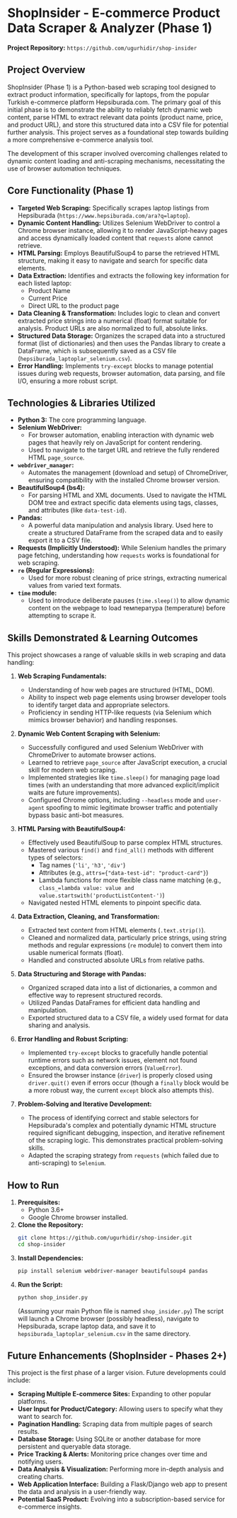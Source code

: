 # ShopInsider - E-commerce Product Data Scraper & Analyzer (Phase 1)

**Project Repository:** `https://github.com/ugurhidir/shop-insider`

## Project Overview

ShopInsider (Phase 1) is a Python-based web scraping tool designed to extract product information, specifically for laptops, from the popular Turkish e-commerce platform Hepsiburada.com. The primary goal of this initial phase is to demonstrate the ability to reliably fetch dynamic web content, parse HTML to extract relevant data points (product name, price, and product URL), and store this structured data into a CSV file for potential further analysis. This project serves as a foundational step towards building a more comprehensive e-commerce analysis tool.

The development of this scraper involved overcoming challenges related to dynamic content loading and anti-scraping mechanisms, necessitating the use of browser automation techniques.

## Core Functionality (Phase 1)

*   **Targeted Web Scraping:** Specifically scrapes laptop listings from Hepsiburada (`https://www.hepsiburada.com/ara?q=laptop`).
*   **Dynamic Content Handling:** Utilizes Selenium WebDriver to control a Chrome browser instance, allowing it to render JavaScript-heavy pages and access dynamically loaded content that `requests` alone cannot retrieve.
*   **HTML Parsing:** Employs BeautifulSoup4 to parse the retrieved HTML structure, making it easy to navigate and search for specific data elements.
*   **Data Extraction:** Identifies and extracts the following key information for each listed laptop:
    *   Product Name
    *   Current Price
    *   Direct URL to the product page
*   **Data Cleaning & Transformation:** Includes logic to clean and convert extracted price strings into a numerical (float) format suitable for analysis. Product URLs are also normalized to full, absolute links.
*   **Structured Data Storage:** Organizes the scraped data into a structured format (list of dictionaries) and then uses the Pandas library to create a DataFrame, which is subsequently saved as a CSV file (`hepsiburada_laptoplar_selenium.csv`).
*   **Error Handling:** Implements `try-except` blocks to manage potential issues during web requests, browser automation, data parsing, and file I/O, ensuring a more robust script.

## Technologies & Libraries Utilized

*   **Python 3:** The core programming language.
*   **Selenium WebDriver:**
    *   For browser automation, enabling interaction with dynamic web pages that heavily rely on JavaScript for content rendering.
    *   Used to navigate to the target URL and retrieve the fully rendered HTML `page_source`.
*   **`webdriver_manager`:**
    *   Automates the management (download and setup) of ChromeDriver, ensuring compatibility with the installed Chrome browser version.
*   **BeautifulSoup4 (bs4):**
    *   For parsing HTML and XML documents. Used to navigate the HTML DOM tree and extract specific data elements using tags, classes, and attributes (like `data-test-id`).
*   **Pandas:**
    *   A powerful data manipulation and analysis library. Used here to create a structured DataFrame from the scraped data and to easily export it to a CSV file.
*   **Requests (Implicitly Understood):** While Selenium handles the primary page fetching, understanding how `requests` works is foundational for web scraping.
*   **`re` (Regular Expressions):**
    *   Used for more robust cleaning of price strings, extracting numerical values from varied text formats.
*   **`time` module:**
    *   Used to introduce deliberate pauses (`time.sleep()`) to allow dynamic content on the webpage to load температура (temperature) before attempting to scrape it.

## Skills Demonstrated & Learning Outcomes

This project showcases a range of valuable skills in web scraping and data handling:

1.  **Web Scraping Fundamentals:**
    *   Understanding of how web pages are structured (HTML, DOM).
    *   Ability to inspect web page elements using browser developer tools to identify target data and appropriate selectors.
    *   Proficiency in sending HTTP-like requests (via Selenium which mimics browser behavior) and handling responses.

2.  **Dynamic Web Content Scraping with Selenium:**
    *   Successfully configured and used Selenium WebDriver with ChromeDriver to automate browser actions.
    *   Learned to retrieve `page_source` after JavaScript execution, a crucial skill for modern web scraping.
    *   Implemented strategies like `time.sleep()` for managing page load times (with an understanding that more advanced explicit/implicit waits are future improvements).
    *   Configured Chrome options, including `--headless` mode and `user-agent` spoofing to mimic legitimate browser traffic and potentially bypass basic anti-bot measures.

3.  **HTML Parsing with BeautifulSoup4:**
    *   Effectively used BeautifulSoup to parse complex HTML structures.
    *   Mastered various `find()` and `find_all()` methods with different types of selectors:
        *   Tag names (`'li'`, `'h3'`, `'div'`)
        *   Attributes (e.g., `attrs={"data-test-id": "product-card"}`)
        *   Lambda functions for more flexible class name matching (e.g., `class_=lambda value: value and value.startswith('productListContent-')`)
    *   Navigated nested HTML elements to pinpoint specific data.

4.  **Data Extraction, Cleaning, and Transformation:**
    *   Extracted text content from HTML elements (`.text.strip()`).
    *   Cleaned and normalized data, particularly price strings, using string methods and regular expressions (`re` module) to convert them into usable numerical formats (float).
    *   Handled and constructed absolute URLs from relative paths.

5.  **Data Structuring and Storage with Pandas:**
    *   Organized scraped data into a list of dictionaries, a common and effective way to represent structured records.
    *   Utilized Pandas DataFrames for efficient data handling and manipulation.
    *   Exported structured data to a CSV file, a widely used format for data sharing and analysis.

6.  **Error Handling and Robust Scripting:**
    *   Implemented `try-except` blocks to gracefully handle potential runtime errors such as network issues, element not found exceptions, and data conversion errors (`ValueError`).
    *   Ensured the browser instance (`driver`) is properly closed using `driver.quit()` even if errors occur (though a `finally` block would be a more robust way, the current `except` block also attempts this).

7.  **Problem-Solving and Iterative Development:**
    *   The process of identifying correct and stable selectors for Hepsiburada's complex and potentially dynamic HTML structure required significant debugging, inspection, and iterative refinement of the scraping logic. This demonstrates practical problem-solving skills.
    *   Adapted the scraping strategy from `requests` (which failed due to anti-scraping) to `Selenium`.

## How to Run

1.  **Prerequisites:**
    *   Python 3.6+
    *   Google Chrome browser installed.
2.  **Clone the Repository:**
    ```bash
    git clone https://github.com/ugurhidir/shop-insider.git
    cd shop-insider
    ```
3.  **Install Dependencies:**
    ```bash
    pip install selenium webdriver-manager beautifulsoup4 pandas
    ```
4.  **Run the Script:**
    ```bash
    python shop_insider.py
    ```
    (Assuming your main Python file is named `shop_insider.py`)
    The script will launch a Chrome browser (possibly headless), navigate to Hepsiburada, scrape laptop data, and save it to `hepsiburada_laptoplar_selenium.csv` in the same directory.

## Future Enhancements (ShopInsider - Phases 2+)

This project is the first phase of a larger vision. Future developments could include:

*   **Scraping Multiple E-commerce Sites:** Expanding to other popular platforms.
*   **User Input for Product/Category:** Allowing users to specify what they want to search for.
*   **Pagination Handling:** Scraping data from multiple pages of search results.
*   **Database Storage:** Using SQLite or another database for more persistent and queryable data storage.
*   **Price Tracking & Alerts:** Monitoring price changes over time and notifying users.
*   **Data Analysis & Visualization:** Performing more in-depth analysis and creating charts.
*   **Web Application Interface:** Building a Flask/Django web app to present the data and analysis in a user-friendly way.
*   **Potential SaaS Product:** Evolving into a subscription-based service for e-commerce insights.